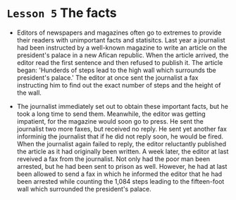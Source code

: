 # `Lesson 5` The facts

* Editors of newspapers and magazines often go to extremes to provide their readers with unimportant facts and statisitcs. Last year a journalist had been instructed by a well-known magazine to write an article on the president's palace in a new Afican republic. When the article arrived, the editor read the first sentence and then refused to publish it. The article began: 'Hunderds of steps lead to the high wall which surrounds tbe president's palace.' The editor at once sent the journalist a fax instructing him to find out the exact number of steps and the height of the wall.

* The journalist immediately set out to obtain these important facts, but he took a long time to send them. Meanwhile, the editor was getting impatient, for the magazine would soon go to press. He sent the journalist two more faxes, but received no reply. He sent yet another fax informinig the journalist that if he did not reply soon, he would be fired. When the journalist again failed to reply, the editor reluctantly published the article as it had originally been written. A week later, the editor at last reveived a fax from the journalist. Not only had the poor man been arrested, but he had been sent to prison as well. However, he had at last been allowed to send a fax in which he informed the editor that he had been arrested while counting the 1,084 steps leading to the fifteen-foot wall which surrounded the president's palace.
